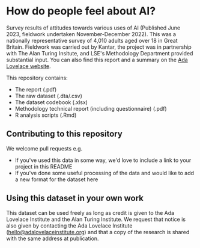 # How do people feel about AI? 
Survey results of attitudes towards various uses of AI (Published June 2023, fieldwork undertaken November-December 2022). This was a nationally representative survey of 4,010 adults aged over 18 in Great Britain. Fieldwork was carried out by Kantar, the project was in partnership with The Alan Turing Insitute, and LSE's Methodology Department provided substantial input. You can also find this report and a summary on the [Ada Lovelace website](https://www.adalovelaceinstitute.org/report/public-attitudes-ai/).

This repository contains:
- The report (.pdf)
- The raw dataset (.dta/.csv)
- The dataset codebook (.xlsx) 
- Methodology technical report (including questionnaire) (.pdf)
- R analysis scripts (.Rmd)

## Contributing to this repository

We welcome pull requests e.g.
- If you've used this data in some way, we'd love to include a link to your project in this README
- If you've done some useful processing of the data and would like to add a new format for the dataset here

## Using this dataset in your own work
This dataset can be used freely as long as credit is given to the Ada Lovelace Institute and the Alan Turing Institute. We request that notice is also given by contacting the Ada Lovelace Institute (hello@adalovelaceinstitute.org) and that a copy of the research is shared with the same address at publication.
